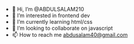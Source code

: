 - 👋 Hi, I’m @ABDULSALAM210
- 👀 I’m interested in frontend dev
- 🌱 I’m currently learning html/css
- 💞️ I’m looking to collaborate on javascript
- 📫 How to reach me abdusalam40@gmail.com

<!---
ABDULSALAM210/ABDULSALAM210 is a ✨ special ✨ repository because its `README.md` (this file) appears on your GitHub profile.
You can click the Preview link to take a look at your changes.
--->
